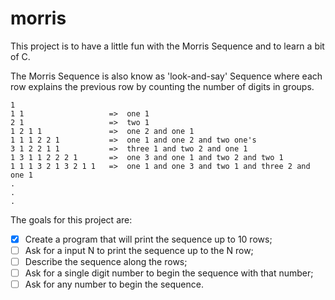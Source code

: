 # morris

This project is to have a little fun with the Morris Sequence and to learn a bit of C.

The Morris Sequence is also know as 'look-and-say' Sequence where each row explains the previous row by counting the number of digits in groups.

```
1
1 1                   =>  one 1
2 1                   =>  two 1
1 2 1 1               =>  one 2 and one 1
1 1 1 2 2 1           =>  one 1 and one 2 and two one's
3 1 2 2 1 1           =>  three 1 and two 2 and one 1
1 3 1 1 2 2 2 1       =>  one 3 and one 1 and two 2 and two 1
1 1 1 3 2 1 3 2 1 1   =>  one 1 and one 3 and two 1 and three 2 and one 1
.
.
.
```

The goals for this project are:

- [X] Create a program that will print the sequence up to 10 rows;
- [ ] Ask for a input N to print the sequence up to the N row;
- [ ] Describe the sequence along the rows;
- [ ] Ask for a single digit number to begin the sequence with that number;
- [ ] Ask for any number to begin the sequence.
